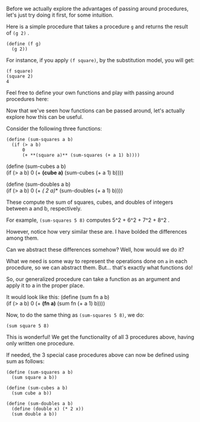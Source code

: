 Before we actually explore the advantages of passing around procedures, let's
just try doing it first, for some intuition.

Here is a simple procedure that takes a procedure `g` and returns the result
of `(g 2)` .

    
    (define (f g)  
      (g 2))

For instance, if you apply `(f square)`, by the substitution model, you will
get:

    
    (f square)  
    (square 2)  
    4

Feel free to define your own functions and play with passing around procedures
here:

Now that we've seen how functions can be passed around, let's actually explore
how this can be useful.

Consider the following three functions:
    
    (define (sum-squares a b)  
      (if (> a b)
          0
          (+ **(square a)** (sum-squares (+ a 1) b))))

(define (sum-cubes a b)  
      (if (> a b)
          0
          (+ **(cube a)** (sum-cubes (+ a 1) b))))

(define (sum-doubles a b)  
      (if (> a b)
          0
          (+ **(* 2 a)** (sum-doubles (+ a 1) b))))

These compute the sum of squares, cubes, and doubles of integers between a and
b, respectively.

For example, `(sum-squares 5 8)` computes 5^2 + 6^2 + 7^2 + 8^2 .

However, notice how very similar these are. I have bolded the differences
among them.

Can we abstract these differences somehow? Well, how would we do it?

What we need is some way to represent the operations done on `a` in each
procedure, so we can abstract them. But... that's exactly what functions do!

So, our generalized procedure can take a function as an argument and apply it
to a in the proper place.

It would look like this:
(define (sum fn a b)  
      (if (> a b)
          0
          (+ **(fn a)** (sum fn (+ a 1) b))))

Now, to do the same thing as `(sum-squares 5 8)`, we do:

`(sum square 5 8)`

This is wonderful! We get the functionality of all 3 procedures above, having
only written one procedure.

If needed, the 3 special case procedures above can now be defined using sum as
follows:
    
    (define (sum-squares a b)
      (sum square a b))
    
    (define (sum-cubes a b)
      (sum cube a b))
    
    (define (sum-doubles a b)
      (define (double x) (* 2 x))
      (sum double a b))

